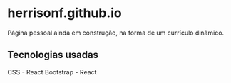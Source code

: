 ﻿# herrisonf.github.io
Página pessoal ainda em construção, na forma de um currículo dinâmico.

## Tecnologias usadas
CSS - React Bootstrap - React
